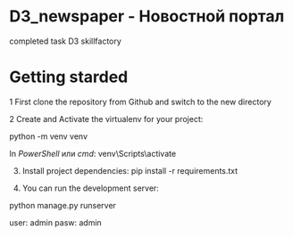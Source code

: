 # D3_newspaper - Новостной портал
completed task D3 skillfactory

# Getting starded

1 First clone the repository from Github and switch to the new directory

2 Create and Activate the virtualenv for your project:

python -m venv venv

In _PowerShell_ или _cmd_:  venv\Scripts\activate

3. Install project dependencies:
 pip install -r requirements.txt

4. You can run the development server:

python manage.py runserver

user: admin pasw: admin
